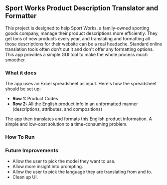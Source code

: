 ## Sport Works Product Description Translator and Formatter

This project is designed to help Sport Works, a family-owned sporting goods company, manage their product descriptions more efficiently. They get tons of new products every year, and translating and formatting all those descriptions for their website can be a real headache. Standard online translation tools often don't cut it and don't offer any formatting options. This app provides a simple GUI tool to make the whole process much smoother.

### What it does

The app uses an Excel spreadsheet as input. Here's how the spreadsheet should be set up:

*   **Row 1:** Product Codes
*   **Row 2:** All the English product info in an unformatted manner (descriptions, attributes, and compositions)

The app then translates and formats this English product information. A simple and low-cost solution to a time-consuming problem.

### How To Run

### Future Improvements
* Allow the user to pick the model they want to use.
* Allow more insight into prompting.
* Allow the user to pick the language they are translating from and to.
* Clean up UI.
